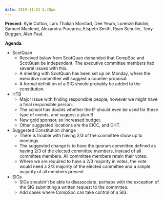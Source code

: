 ```yaml
---
date: 2019-11-21 5:30pm
---
```


**Present**:
Kyle Cotton, Lars Thalian Morstad, Dee Yeum, Lorenzo Baldini, Samuel Macleod, Alexandra Purcarea, Elspeth Smith, Ryan Schuller, Tony Duggan, Alan Paul.

**Agenda**:
* ScotQuan
	* Received bylaw from ScotQuan demanded that CompSoc and ScotQuan be independent. The executive committee members had several issues with this.
	* A meeting with ScotQuan has been set up on Monday, where the executive committee will suggest a counter-proposal.
	* A formal definition of a SIG should probably be added to the constitution.  
* HTB
	* Major issue with finding responsible people, however we might have a final responsible person. 
	* The school has doubts whether the IF should even be used for these type of events, and suggest a plan B.
	* New gold sponsor, so increased budget. 
	* Other suggested locations are the EICC, and DHT.
* Suggested Constitution change
	* There is trouble with having 2/3 of the committee show up to meetings.
	* The suggested change is to have the quorum committee defined as having 2/3 of the elected committee members, instead of all committee members. All committee members retain their votes. 
	* Where we are required to have a 2/3 majority in votes, the vote would need a 2/3 majority of the elected committee and a simple majority of all members present.
* SIGs
	* SIGs shouldn't be able to disassociate, perhaps with the exception of the SIG submitting a written request to the committee. 
	* Add cases where CompSoc can take control of a SIG.
